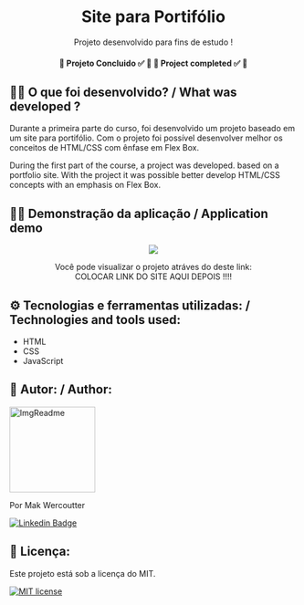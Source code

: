 <h1 align="center"> Site para Portifólio </h1>
<p align="center">Projeto desenvolvido para fins de estudo !</p>

<h4 align="center"> 
	🚧  Projeto Concluido ✅  🚧
	🚧  Project completed ✅  🚧
</h4>
 
 <h2> 👨‍💻  O que foi desenvolvido? / What was developed ?</h2>
<p> Durante a primeira parte do curso, foi desenvolvido um projeto
baseado em um site para portifólio. Com o projeto foi possível 
desenvolver melhor os conceitos de HTML/CSS com ênfase em Flex Box.</p>

<p> During the first part of the course, a project was developed.
based on a portfolio site. With the project it was possible
better develop HTML/CSS concepts with an emphasis on Flex Box.</p>

<h2>👨‍🏫 Demonstração da aplicação / Application demo</h2>
<p align="center">
<img  src="https://media.giphy.com/media/CZGFUNsNGS5BIaT8Ch/giphy.gif" >
</p>
<p align="center">
Você pode visualizar o projeto atráves do deste link:<br>
 COLOCAR LINK DO SITE AQUI DEPOIS !!!!</p>

 <h2>⚙️ Tecnologias e ferramentas utilizadas:  / Technologies and tools used:</h2>
 
- HTML
- CSS
- JavaScript

<h2>👨 Autor: / Author:</h2>
<img width="150" height="150" alt="ImgReadme" title="ImgReadme"  src="https://github.com/makwfs.png" >

<p>Por Mak Wercoutter

[![Linkedin Badge](https://img.shields.io/badge/-LinkedIn-blue?style=flat-square&logo=Linkedin&logoColor=white&link=https://www.linkedin.com/in/fagnerpsantos/)](https://www.linkedin.com/in/mak-wercoutter-025b401a2/)

</p>

<h2>📝 Licença:</h2>
<p> Este projeto está sob a licença do MIT.</p>

[![MIT license](https://img.shields.io/badge/License-MIT-blue.svg)](https://lbesson.mit-license.org/)
